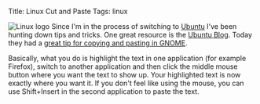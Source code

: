 Title: Linux Cut and Paste
Tags: linux

![Linux logo]({filename}/images/9.png)
Since I'm in the process of switching to [Ubuntu](www.ubuntu.com/) I've
been hunting down tips and tricks. One great resource is the [Ubuntu
Blog](http://ubuntu.wordpress.com). Today they had a [great tip for
copying and pasting in
GNOME](http://ubuntu.wordpress.com/2006/12/12/cut-copy-paste-clipboard-management/).

Basically, what you do is highlight the text in one application (for
example Firefox), switch to another application and then click the
middle mouse button where you want the text to show up. Your highlighted
text is now exactly where you want it. If you don't feel like using the
mouse, you can use Shift+Insert in the second application to paste the
text.
